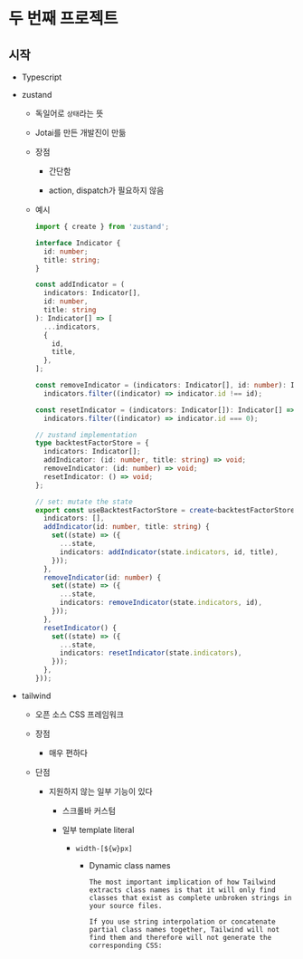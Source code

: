 # 두 번째 프로젝트

## 시작

- Typescript

- zustand
  
  - 독일어로 `상태`라는 뜻
  
  - Jotai를 만든 개발진이 만듦
  
  - 장점
    
    - 간단함
    
    - action, dispatch가 필요하지 않음
  
  - 예시
    
    ```typescript
    import { create } from 'zustand';
    
    interface Indicator {
      id: number;
      title: string;
    }
    
    const addIndicator = (
      indicators: Indicator[],
      id: number,
      title: string
    ): Indicator[] => [
      ...indicators,
      {
        id,
        title,
      },
    ];
    
    const removeIndicator = (indicators: Indicator[], id: number): Indicator[] =>
      indicators.filter((indicator) => indicator.id !== id);
    
    const resetIndicator = (indicators: Indicator[]): Indicator[] =>
      indicators.filter((indicator) => indicator.id === 0);
    
    // zustand implementation
    type backtestFactorStore = {
      indicators: Indicator[];
      addIndicator: (id: number, title: string) => void;
      removeIndicator: (id: number) => void;
      resetIndicator: () => void;
    };
    
    // set: mutate the state
    export const useBacktestFactorStore = create<backtestFactorStore>((set) => ({
      indicators: [],
      addIndicator(id: number, title: string) {
        set((state) => ({
          ...state,
          indicators: addIndicator(state.indicators, id, title),
        }));
      },
      removeIndicator(id: number) {
        set((state) => ({
          ...state,
          indicators: removeIndicator(state.indicators, id),
        }));
      },
      resetIndicator() {
        set((state) => ({
          ...state,
          indicators: resetIndicator(state.indicators),
        }));
      },
    }));
    ```

- tailwind
  
  - 오픈 소스 CSS 프레임워크
  
  - 장점
    
    - 매우 편하다
  
  - 단점
    
    - 지원하지 않는 일부 기능이 있다
      
      - 스크롤바 커스텀
      
      - 일부 template literal
        
        - `width-[${w}px]`
          
          - Dynamic class names
            
            ```
            The most important implication of how Tailwind extracts class names is that it will only find classes that exist as complete unbroken strings in your source files.
            
            If you use string interpolation or concatenate partial class names together, Tailwind will not find them and therefore will not generate the corresponding CSS:
            ```
